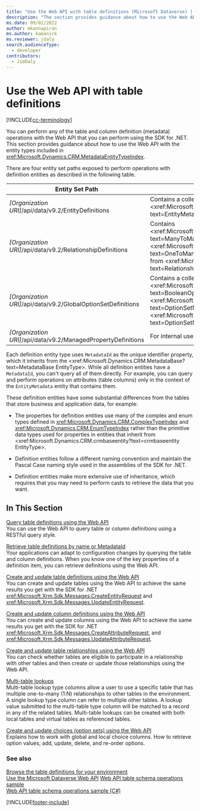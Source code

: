 ```yaml
---
title: "Use the Web API with table definitions (Microsoft Dataverse) | Microsoft Docs"
description: "The section provides guidance about how to use the Web API with the entity types included in Web API Metadata EntityType Reference, enabling you to read, create, and update table and column definitions."
ms.date: 09/02/2022
author: mkannapiran
ms.author: kamanick
ms.reviewer: jdaly
search.audienceType: 
  - developer
contributors: 
  - JimDaly
---
```

# Use the Web API with table definitions

[!INCLUDE[cc-terminology](../includes/cc-terminology.md)]

You can perform any of the table and column definition (metadata) operations with the Web API that you can perform using the SDK for .NET. This section provides guidance about how to use the Web API with the entity types included in <xref:Microsoft.Dynamics.CRM.MetadataEntityTypeIndex>.  

 There are four entity set paths exposed to perform operations with definition entities as described in the following table.  
  
|Entity Set Path|Description|  
|---------------------|-----------------|  
|*[Organization URI]*/api/data/v9.2/EntityDefinitions|Contains a collection of <xref:Microsoft.Dynamics.CRM.EntityMetadata?text=EntityMetadata EntityType>.|  
|*[Organization URI]*/api/data/v9.2/RelationshipDefinitions|Contains <xref:Microsoft.Dynamics.CRM.ManyToManyRelationshipMetadata?text=ManyToManyRelationshipMetadata EntityType> and <xref:Microsoft.Dynamics.CRM.OneToManyRelationshipMetadata?text=OneToManyRelationshipMetadata EntityType> as both inherit from <xref:Microsoft.Dynamics.CRM.RelationshipMetadataBase?text=RelationshipMetadataBase EntityType>.|  
|*[Organization URI]*/api/data/v9.2/GlobalOptionSetDefinitions|Contains a collection of globally defined <xref:Microsoft.Dynamics.CRM.BooleanOptionSetMetadata?text=BooleanOptionSetMetadata EntityType> and <xref:Microsoft.Dynamics.CRM.OptionSetMetadata?text=OptionSetMetadata EntityType> as both inherit from <xref:Microsoft.Dynamics.CRM.OptionSetMetadata?text=OptionSetMetadata EntityType>.|  
|*[Organization URI]*/api/data/v9.2/ManagedPropertyDefinitions|  For internal use only|  
  
Each definition entity type uses `MetadataId` as the unique identifier property, which it inherits from the <xref:Microsoft.Dynamics.CRM.MetadataBase?text=MetadataBase EntityType>. While all definition entities have a `MetadataId`, you can't query all of them directly. For example, you can query and perform operations on attributes (table columns) only in the context of the `EntityMetadata` entity that contains them.  
  
These definition entities have some substantial differences from the tables that store business and application data, for example:  
  
- The properties for definition entities use many of the complex and enum types defined in <xref:Microsoft.Dynamics.CRM.ComplexTypeIndex> and <xref:Microsoft.Dynamics.CRM.EnumTypeIndex> rather than the primitive data types used for properties in entities that inherit from <xref:Microsoft.Dynamics.CRM.crmbaseentity?text=crmbaseentity EntityType>.  
  
- Definition entities follow a different naming convention and maintain the Pascal Case naming style used in the assemblies of the SDK for .NET.  
  
- Definition entities make more extensive use of inheritance, which requires that you may need to perform casts to retrieve the data that you want.  
  
## In This Section

[Query table definitions using the Web API](query-metadata-web-api.md)  
You can use the Web API to query table or column definitions using a RESTful query style.  

[Retrieve table definitions by name or MetadataId](retrieve-metadata-name-metadataid.md)  
Your applications can adapt to configuration changes by querying the table and column definitions. When you know one of the key properties of a definition item, you can retrieve definitions using the Web API.  

[Create and update table definitions using the Web API](create-update-entity-definitions-using-web-api.md)  
You can create and update tables using the Web API to achieve the same results you get with the SDK for .NET <xref:Microsoft.Xrm.Sdk.Messages.CreateEntityRequest> and <xref:Microsoft.Xrm.Sdk.Messages.UpdateEntityRequest>.  

[Create and update column definitions using the Web API](create-update-column-definitions-using-web-api.md)  
You can create and update columns using the Web API to achieve the same results you get with the SDK for .NET <xref:Microsoft.Xrm.Sdk.Messages.CreateAttributeRequest>, and <xref:Microsoft.Xrm.Sdk.Messages.UpdateAttributeRequest>.  

[Create and update table relationships using the Web API](create-update-entity-relationships-using-web-api.md)  
You can check whether tables are eligible to participate in a relationship with other tables and then create or update those relationships using the Web API.

[Multi-table lookups](multitable-lookup.md)  
Multi-table lookup type columns allow a user to use a specific table that has multiple one-to-many (1:N) relationships to other tables in the environment. A single lookup type column can refer to multiple other tables. A lookup value submitted to the multi-table type column will be matched to a record in any of the related tables. Multi-table lookups can be created with both local tables and virtual tables as referenced tables.

[Create and update choices (option sets) using the Web API](create-update-optionsets.md)  
Explains how to work with global and local choice columns. How to retrieve option values, add, update, delete, and re-order options.

### See also

[Browse the table definitions for your environment](../browse-your-metadata.md)<br />
[Use the Microsoft Dataverse Web API](overview.md)
[Web API table schema operations sample](web-api-metadata-operations-sample.md)  
[Web API table schema operations sample (C#)](samples/webapiservice-metadata-operations.md)

[!INCLUDE[footer-include](../../../includes/footer-banner.md)]
